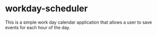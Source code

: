# workday-scheduler
This is a simple work day calendar application that allows a user to save events for each hour of the day.

